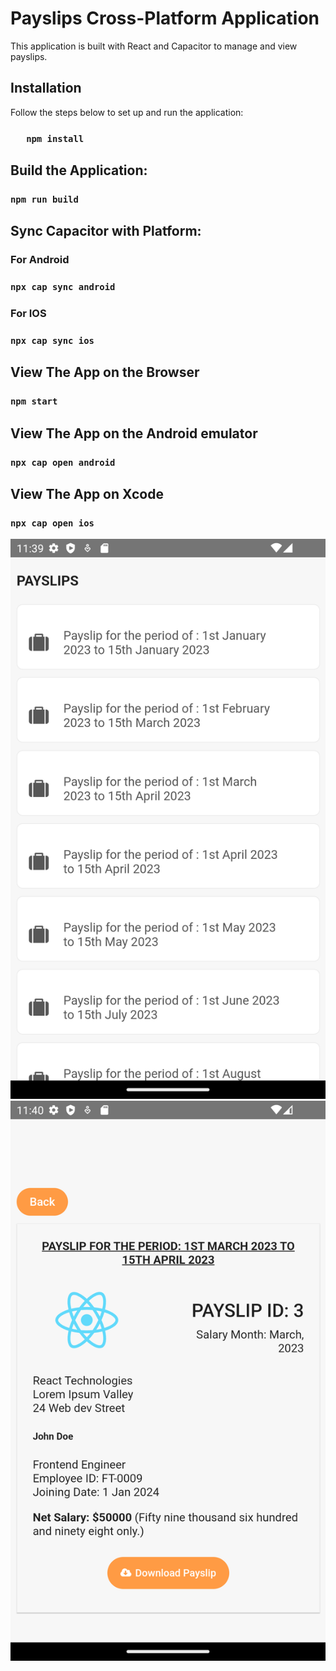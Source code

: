 # Payslips Cross-Platform Application

This application is built with React and Capacitor to manage and view payslips.

##  Installation

Follow the steps below to set up and run the application:
 ### ```    npm install  ```

##  Build the Application:
 ###  ```npm run build ```

## Sync Capacitor with Platform:
 ### For Android
 ###  ```npx cap sync android```
   
 ### For IOS
 ###  ```npx cap sync ios```

## View The App on the Browser
 ###  ```npm start```

## View The App on the Android emulator
 ###  ```npx cap open android```

## View The App on Xcode
###   ```npx cap open ios```


![Main Page](./public/listpage.png)
![List Page](./public/detailspage.png)
